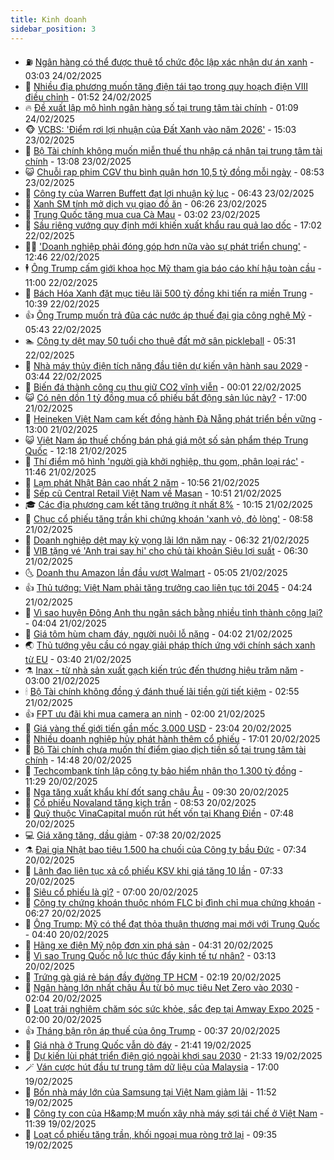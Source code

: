 ```yaml
---
title: Kinh doanh
sidebar_position: 3
---
```


<!-- vnexpress-kinh-doanh:START -->
- ⛽️ [Ngân hàng có thể được thuê tổ chức độc lập xác nhận dự án xanh](https://vnexpress.net/ngan-hang-co-the-duoc-thue-to-chuc-doc-lap-xac-nhan-du-an-xanh-4853157.html) - 03:03 24/02/2025
- 🐲 [Nhiều địa phương muốn tăng điện tái tạo trong quy hoạch điện VIII điều chỉnh](https://vnexpress.net/nhieu-dia-phuong-muon-tang-dien-tai-tao-trong-quy-hoach-dien-viii-dieu-chinh-4853138.html) - 01:52 24/02/2025
- 🔥 [Đề xuất lập mô hình ngân hàng số tại trung tâm tài chính](https://vnexpress.net/de-xuat-lap-mo-hinh-ngan-hang-so-tai-trung-tam-tai-chinh-4853115.html) - 01:09 24/02/2025
- 🐵 [VCBS: &#39;Điểm rơi lợi nhuận của Đất Xanh vào năm 2026&#39;](https://vnexpress.net/vcbs-diem-roi-loi-nhuan-cua-dat-xanh-vao-nam-2026-4853054.html) - 15:03 23/02/2025
- 🦅 [Bộ Tài chính không muốn miễn thuế thu nhập cá nhân tại trung tâm tài chính](https://vnexpress.net/bo-tai-chinh-khong-muon-mien-thue-thu-nhap-ca-nhan-tai-trung-tam-tai-chinh-4853026.html) - 13:08 23/02/2025
- 😺 [Chuỗi rạp phim CGV thu bình quân hơn 10,5 tỷ đồng mỗi ngày](https://vnexpress.net/chuoi-rap-phim-cgv-thu-binh-quan-hon-10-5-ty-dong-moi-ngay-4852988.html) - 08:53 23/02/2025
- 🤩 [Công ty của Warren Buffett đạt lợi nhuận kỷ lục](https://vnexpress.net/cong-ty-cua-warren-buffett-dat-loi-nhuan-ky-luc-4852954.html) - 06:43 23/02/2025
- 🌮 [Xanh SM tính mở dịch vụ giao đồ ăn](https://vnexpress.net/xanh-sm-tinh-mo-dich-vu-giao-do-an-4852946.html) - 06:26 23/02/2025
- 🧰 [Trung Quốc tăng mua cua Cà Mau](https://vnexpress.net/trung-quoc-tang-mua-cua-ca-mau-4852771.html) - 03:02 23/02/2025
- 🤔 [Sầu riêng vướng quy định mới khiến xuất khẩu rau quả lao dốc](https://vnexpress.net/sau-rieng-vuong-quy-dinh-moi-khien-xuat-khau-rau-qua-lao-doc-4852784.html) - 17:02 22/02/2025
- 🧑‍💻 [&#39;Doanh nghiệp phải đóng góp hơn nữa vào sự phát triển chung&#39;](https://vnexpress.net/doanh-nghiep-phai-dong-gop-hon-nua-vao-su-phat-trien-chung-4852816.html) - 12:46 22/02/2025
- 🕴 [Ông Trump cấm giới khoa học Mỹ tham gia báo cáo khí hậu toàn cầu](https://vnexpress.net/ong-trump-cam-gioi-khoa-hoc-my-tham-gia-bao-cao-khi-hau-toan-cau-4852802.html) - 11:00 22/02/2025
- 🦩 [Bách Hóa Xanh đặt mục tiêu lãi 500 tỷ đồng khi tiến ra miền Trung](https://vnexpress.net/bach-hoa-xanh-dat-muc-tieu-lai-500-ty-dong-khi-tien-ra-mien-trung-4852799.html) - 10:39 22/02/2025
- 👍 [Ông Trump muốn trả đũa các nước áp thuế đại gia công nghệ Mỹ](https://vnexpress.net/ong-trump-muon-tra-dua-cac-nuoc-ap-thue-dai-gia-cong-nghe-my-4852708.html) - 05:43 22/02/2025
- 🏊 [Công ty dệt may 50 tuổi cho thuê đất mở sân pickleball](https://vnexpress.net/cong-ty-det-may-50-tuoi-cho-thue-dat-mo-san-pickleball-4852729.html) - 05:31 22/02/2025
- 🤡 [Nhà máy thủy điện tích năng đầu tiên dự kiến vận hành sau 2029](https://vnexpress.net/nha-may-thuy-dien-tich-nang-dau-tien-du-kien-van-hanh-sau-2029-4852663.html) - 03:44 22/02/2025
- 👀 [Biến đá thành công cụ thu giữ CO2 vĩnh viễn](https://vnexpress.net/bien-da-thanh-cong-cu-thu-giu-co2-vinh-vien-4852296.html) - 00:01 22/02/2025
- 😺 [Có nên dồn 1 tỷ đồng mua cổ phiếu bất động sản lúc này?](https://vnexpress.net/co-nen-don-1-ty-dong-mua-co-phieu-bat-dong-san-luc-nay-4850825.html) - 17:00 21/02/2025
- 🦣 [Heineken Việt Nam cam kết đồng hành Đà Nẵng phát triển bền vững](https://vnexpress.net/heineken-viet-nam-cam-ket-dong-hanh-da-nang-phat-trien-ben-vung-4852487.html) - 13:00 21/02/2025
- 😺 [Việt Nam áp thuế chống bán phá giá một số sản phẩm thép Trung Quốc](https://vnexpress.net/viet-nam-ap-thue-chong-ban-pha-gia-mot-so-san-pham-thep-trung-quoc-4852528.html) - 12:18 21/02/2025
- 💼 [Thí điểm mô hình &#39;người già khởi nghiệp, thu gom, phân loại rác&#39;](https://vnexpress.net/thi-diem-mo-hinh-nguoi-gia-khoi-nghiep-thu-gom-phan-loai-rac-4852519.html) - 11:46 21/02/2025
- 🤗 [Lạm phát Nhật Bản cao nhất 2 năm](https://vnexpress.net/lam-phat-nhat-ban-cao-nhat-2-nam-4852409.html) - 10:56 21/02/2025
- 👀 [Sếp cũ Central Retail Việt Nam về Masan](https://vnexpress.net/sep-cu-central-retail-viet-nam-ve-masan-4852482.html) - 10:51 21/02/2025
- 🎓 [Các địa phương cam kết tăng trưởng ít nhất 8%](https://vnexpress.net/cac-dia-phuong-cam-ket-tang-truong-it-nhat-8-4852465.html) - 10:15 21/02/2025
- 🗽 [Chục cổ phiếu tăng trần khi chứng khoán &#39;xanh vỏ, đỏ lòng&#39;](https://vnexpress.net/chung-khoan-hom-nay-21-2-chuc-co-phieu-tang-tran-khi-vn-index-xanh-vo-do-long-4852417.html) - 08:58 21/02/2025
- 🚀 [Doanh nghiệp dệt may kỳ vọng lãi lớn năm nay](https://vnexpress.net/doanh-nghiep-det-may-ky-vong-lai-lon-nam-nay-4852303.html) - 06:32 21/02/2025
- 🤗 [VIB tặng vé &#39;Anh trai say hi&#39; cho chủ tài khoản Siêu lợi suất](https://vnexpress.net/vib-tang-ve-anh-trai-say-hi-cho-chu-tai-khoan-sieu-loi-suat-4852302.html) - 06:30 21/02/2025
- 🌜 [Doanh thu Amazon lần đầu vượt Walmart](https://vnexpress.net/doanh-thu-amazon-lan-dau-vuot-walmart-4852237.html) - 05:05 21/02/2025
- 👍 [Thủ tướng: Việt Nam phải tăng trưởng cao liên tục tới 2045](https://vnexpress.net/thu-tuong-viet-nam-phai-tang-truong-cao-lien-tuc-toi-2045-4852279.html) - 04:24 21/02/2025
- 🤖 [Vì sao huyện Đông Anh thu ngân sách bằng nhiều tỉnh thành cộng lại?](https://vnexpress.net/vi-sao-huyen-dong-anh-thu-ngan-sach-bang-nhieu-tinh-thanh-cong-lai-4849540.html) - 04:04 21/02/2025
- 🫣 [Giá tôm hùm chạm đáy, người nuôi lỗ nặng](https://vnexpress.net/gia-tom-hum-cham-day-nguoi-nuoi-lo-nang-4852147.html) - 04:02 21/02/2025
- 🌏 [Thủ tướng yêu cầu có ngay giải pháp thích ứng với chính sách xanh từ EU](https://vnexpress.net/thu-tuong-yeu-cau-co-ngay-giai-phap-thich-ung-voi-chinh-sach-xanh-tu-eu-4852168.html) - 03:40 21/02/2025
- ⚗️ [Inax - từ nhà sản xuất gạch kiến trúc đến thương hiệu trăm năm](https://vnexpress.net/inax-tu-nha-san-xuat-gach-kien-truc-den-thuong-hieu-tram-nam-4842037.html) - 03:00 21/02/2025
- 🕯 [Bộ Tài chính không đồng ý đánh thuế lãi tiền gửi tiết kiệm](https://vnexpress.net/bo-tai-chinh-khong-dong-y-danh-thue-lai-tien-gui-tiet-kiem-4852216.html) - 02:55 21/02/2025
- 👍 [FPT ưu đãi khi mua camera an ninh](https://vnexpress.net/fpt-uu-dai-khi-mua-camera-an-ninh-4849105.html) - 02:00 21/02/2025
- 🤠 [Giá vàng thế giới tiến gần mốc 3.000 USD](https://vnexpress.net/gia-vang-the-gioi-tien-gan-moc-3-000-usd-4852129.html) - 23:04 20/02/2025
- 🌊 [Nhiều doanh nghiệp hủy phát hành thêm cổ phiếu](https://vnexpress.net/nhieu-doanh-nghiep-huy-phat-hanh-them-co-phieu-4852099.html) - 17:01 20/02/2025
- 🌈 [Bộ Tài chính chưa muốn thí điểm giao dịch tiền số tại trung tâm tài chính](https://vnexpress.net/bo-tai-chinh-chua-muon-thi-diem-giao-dich-tien-so-tai-trung-tam-tai-chinh-4852097.html) - 14:48 20/02/2025
- 🥳 [Techcombank tính lập công ty bảo hiểm nhân thọ 1.300 tỷ đồng](https://vnexpress.net/techcombank-tinh-lap-cong-ty-bao-hiem-nhan-tho-1-300-ty-dong-4852064.html) - 11:29 20/02/2025
- 🐻 [Nga tăng xuất khẩu khí đốt sang châu Âu](https://vnexpress.net/nga-tang-xuat-khau-khi-dot-sang-chau-au-4851945.html) - 09:30 20/02/2025
- 💫 [Cổ phiếu Novaland tăng kịch trần](https://vnexpress.net/chung-khoan-hom-nay-20-2-co-phieu-novaland-tang-kich-tran-4851980.html) - 08:53 20/02/2025
- 🤩 [Quỹ thuộc VinaCapital muốn rút hết vốn tại Khang Điền](https://vnexpress.net/quy-thuoc-vinacapital-muon-rut-het-von-tai-khang-dien-4851828.html) - 07:48 20/02/2025
- 💻 [Giá xăng tăng, dầu giảm](https://vnexpress.net/gia-xang-tang-dau-giam-4851932.html) - 07:38 20/02/2025
- ⚗️ [Đại gia Nhật bao tiêu 1.500 ha chuối của Công ty bầu Đức](https://vnexpress.net/dai-gia-nhat-bao-tieu-1-500-ha-chuoi-cua-cong-ty-bau-duc-4851841.html) - 07:34 20/02/2025
- 🌈 [Lãnh đạo liên tục xả cổ phiếu KSV khi giá tăng 10 lần](https://vnexpress.net/lanh-dao-lien-tuc-xa-co-phieu-ksv-khi-gia-tang-10-lan-4851912.html) - 07:33 20/02/2025
- 🌝 [Siêu cổ phiếu là gì?](https://vnexpress.net/sieu-co-phieu-la-gi-4848511.html) - 07:00 20/02/2025
- 🥸 [Công ty chứng khoán thuộc nhóm FLC bị đình chỉ mua chứng khoán](https://vnexpress.net/cong-ty-chung-khoan-thuoc-nhom-flc-bi-dinh-chi-mua-chung-khoan-4851742.html) - 06:27 20/02/2025
- 🦆 [Ông Trump: Mỹ có thể đạt thỏa thuận thương mại mới với Trung Quốc](https://vnexpress.net/ong-trump-my-co-the-dat-thoa-thuan-thuong-mai-moi-voi-trung-quoc-4851826.html) - 04:40 20/02/2025
- 🌋 [Hãng xe điện Mỹ nộp đơn xin phá sản](https://vnexpress.net/hang-xe-dien-my-nop-don-xin-pha-san-4851752.html) - 04:31 20/02/2025
- 🦍 [Vì sao Trung Quốc nỗ lực thúc đẩy kinh tế tư nhân?](https://vnexpress.net/vi-sao-trung-quoc-no-luc-thuc-day-kinh-te-tu-nhan-4851373.html) - 03:13 20/02/2025
- 🤔 [Trứng gà giá rẻ bán đầy đường TP HCM](https://vnexpress.net/trung-ga-gia-re-ban-day-duong-tp-hcm-4851455.html) - 02:19 20/02/2025
- 🧰 [Ngân hàng lớn nhất châu Âu từ bỏ mục tiêu Net Zero vào 2030](https://vnexpress.net/ngan-hang-lon-nhat-chau-au-tu-bo-muc-tieu-net-zero-vao-2030-4851735.html) - 02:04 20/02/2025
- 🌝 [Loạt trải nghiệm chăm sóc sức khỏe, sắc đẹp tại Amway Expo 2025](https://vnexpress.net/loat-trai-nghiem-cham-soc-suc-khoe-sac-dep-tai-amway-expo-2025-4851650.html) - 02:00 20/02/2025
- 👍 [Tháng bận rộn áp thuế của ông Trump](https://vnexpress.net/thang-ban-ron-ap-thue-cua-ong-trump-4851258.html) - 00:37 20/02/2025
- 🗽 [Giá nhà ở Trung Quốc vẫn dò đáy](https://vnexpress.net/gia-nha-o-trung-quoc-van-do-day-4851579.html) - 21:41 19/02/2025
- 🐎 [Dự kiến lùi phát triển điện gió ngoài khơi sau 2030](https://vnexpress.net/du-kien-lui-phat-trien-dien-gio-ngoai-khoi-sau-2030-4851664.html) - 21:33 19/02/2025
- 🪄 [Ván cược hút đầu tư trung tâm dữ liệu của Malaysia](https://vnexpress.net/van-cuoc-hut-dau-tu-trung-tam-du-lieu-cua-malaysia-4851590.html) - 17:00 19/02/2025
- 🎊 [Bốn nhà máy lớn của Samsung tại Việt Nam giảm lãi](https://vnexpress.net/bon-nha-may-lon-cua-samsung-tai-viet-nam-giam-lai-4851595.html) - 11:52 19/02/2025
- 🗽 [Công ty con của H&amp;amp;M muốn xây nhà máy sợi tái chế ở Việt Nam](https://vnexpress.net/cong-ty-con-cua-h-m-muon-xay-nha-may-soi-tai-che-o-viet-nam-4851594.html) - 11:39 19/02/2025
- 🦩 [Loạt cổ phiếu tăng trần, khối ngoại mua ròng trở lại](https://vnexpress.net/chung-khoan-hom-nay-19-2-loat-co-phieu-tang-tran-khoi-ngoai-mua-rong-tro-lai-4851526.html) - 09:35 19/02/2025<!-- vnexpress-kinh-doanh:END -->

